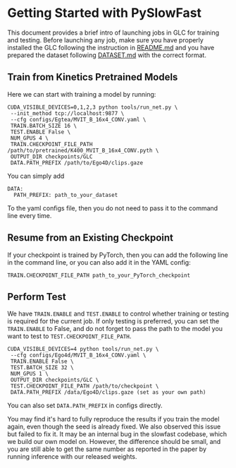 # Getting Started with PySlowFast

This document provides a brief intro of launching jobs in GLC for training and testing. Before launching any job, make sure you have properly installed the GLC following the instruction in [README.md](README.md) and you have prepared the dataset following [DATASET.md](slowfast/datasets/DATASET.md) with the correct format.

## Train from Kinetics Pretrained Models

Here we can start with training a model by running:

```
CUDA_VISIBLE_DEVICES=0,1,2,3 python tools/run_net.py \
 --init_method tcp://localhost:9877 \
 --cfg configs/Egtea/MVIT_B_16x4_CONV.yaml \
 TRAIN.BATCH_SIZE 16 \
 TEST.ENABLE False \
 NUM_GPUS 4 \
 TRAIN.CHECKPOINT_FILE_PATH /path/to/pretrained/K400_MVIT_B_16x4_CONV.pyth \
 OUTPUT_DIR checkpoints/GLC
 DATA.PATH_PREFIX /path/to/Ego4D/clips.gaze
```

[//]: # (You may need to pass location of your dataset in the command line by adding `DATA.PATH_TO_DATA_DIR path_to_your_dataset`, or )

You can simply add

```
DATA:
  PATH_PREFIX: path_to_your_dataset
```
To the yaml configs file, then you do not need to pass it to the command line every time.


## Resume from an Existing Checkpoint

If your checkpoint is trained by PyTorch, then you can add the following line in the command line, or you can also add it in the YAML config:

```
TRAIN.CHECKPOINT_FILE_PATH path_to_your_PyTorch_checkpoint
```

## Perform Test
We have `TRAIN.ENABLE` and `TEST.ENABLE` to control whether training or testing is required for the current job. If only testing is preferred, you can set the `TRAIN.ENABLE` to False, and do not forget to pass the path to the model you want to test to `TEST.CHECKPOINT_FILE_PATH`.

```
CUDA_VISIBLE_DEVICES=4 python tools/run_net.py \
 --cfg configs/Ego4d/MVIT_B_16x4_CONV.yaml \
 TRAIN.ENABLE False \
 TEST.BATCH_SIZE 32 \
 NUM_GPUS 1 \
 OUTPUT_DIR checkpoints/GLC \
 TEST.CHECKPOINT_FILE_PATH /path/to/checkpoint \
 DATA.PATH_PREFIX /data/Ego4D/clips.gaze (set as your own path)
```

You can also set `DATA.PATH_PREFIX` in configs directly.

You may find it's hard to fully reproduce the results if you train the model again, even though the seed is already fixed. We also observed this issue but failed to fix it. It may be an internal bug in the slowfast codebase, which we build our own model on. However, the difference should be small, and you are still able to get the same number as reported in the paper by running inference with our released weights.
